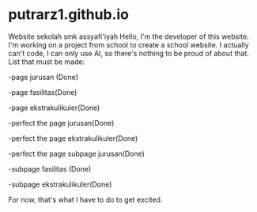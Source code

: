 # putrarz1.github.io
Website sekolah smk assyafi'iyah
Hello, I'm the developer of this website. I'm working on a project from school to create a school website. I actually can't code, I can only use AI, so there's nothing to be proud of about that.
List that must be made:

-page jurusan (Done)

-page fasilitas(Done)

-page ekstrakulikuler(Done)

-perfect the page jurusan(Done)

-perfect the page ekstrakulikuler(Done)

-perfect the page subpage jurusan(Done)

-subpage fasilitas (Done)

-subpage ekstrakulikuler(Done)


For now, that's what I have to do to get excited.
